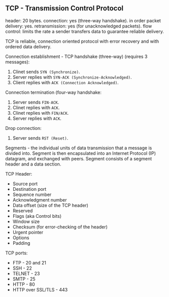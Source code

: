 TCP - Transmission Control Protocol
-

header:                   20 bytes.
connection:               yes (three-way handshake).
in order packet delivery: yes.
retransmission:           yes (for unacknowledged packets).
flow control:             limits the rate a sender transfers data to guarantee reliable delivery.

TCP is reliable, connection oriented protocol with error recovery
and with ordered data delivery.

Connection establishment - TCP handshake (three-way) (requires 3 messages):
1. Clinet sends `SYN (Synchronize)`.
2. Server replies with `SYN-ACK (Synchronize-Acknowledged)`.
3. Client replies with `ACK (Connection Acknowledged)`.

Connection termination  (four-way handshake:
1. Server sends `FIN-ACK`.
2. Clinet replies with `ACK`.
3. Clinet replies with `FIN/ACK`.
4. Server replies with `ACK`.

Drop connection:
1. Server sends `RST (Reset)`.

Segments - the individual units of data transmission that a message is divided into.
Segment is then encapsulated into an Internet Protocol (IP) datagram, and exchanged with peers.
Segment consists of a segment header and a data section.

TCP Header:
* Source port
* Destination port
* Sequence number
* Acknowledgment number
* Data offset (size of the TCP header)
* Reserved
* Flags (aka Control bits)
* Window size
* Checksum (for error-checking of the header)
* Urgent pointer
* Options
* Padding

TCP ports:
* FTP - 20 and 21
* SSH - 22
* TELNET - 23
* SMTP - 25
* HTTP - 80
* HTTP over SSL/TLS - 443
